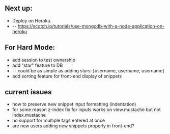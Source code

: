 ## Next up:

- Deploy on Heroku.
- -- https://scotch.io/tutorials/use-mongodb-with-a-node-application-on-heroku

## For Hard Mode:

- add session to test ownership
- add "star" feature to DB
- -- could be as simple as adding stars: [username, username, username]
- add sorting feature for front-end display of snippets



## current issues
- how to preserve new snippet input formatting (indentation)
- for some reason z-index fix for inputs works on view.mustache but not index.mustache
- no support for multiple tags entered at once
- are new users adding new snippets properly in front-end?
